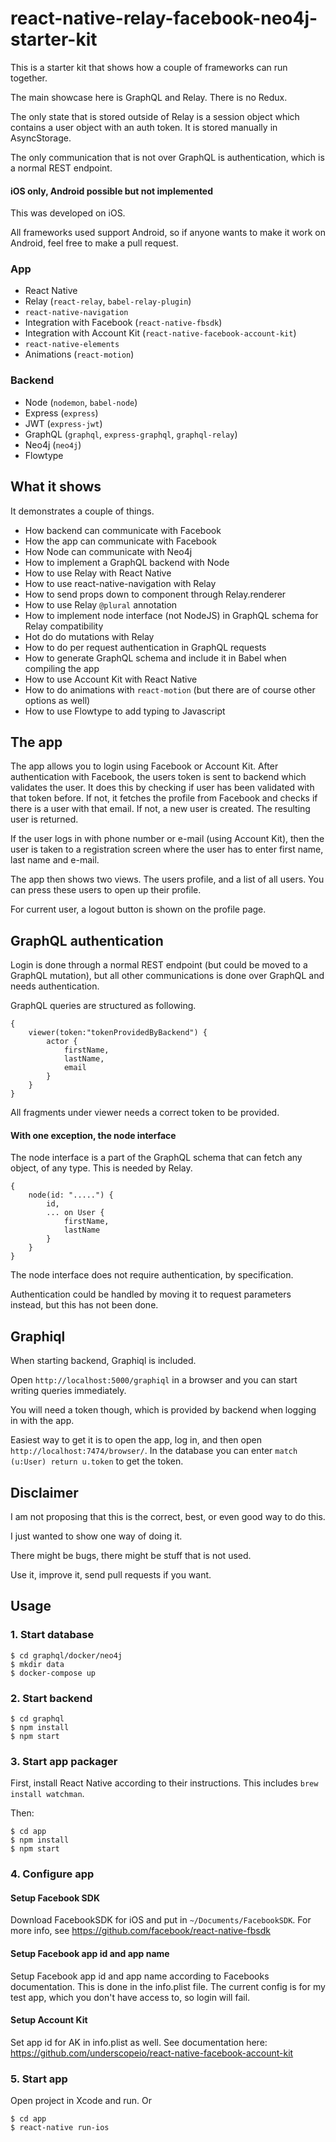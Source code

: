 # react-native-relay-facebook-neo4j-starter-kit

This is a starter kit that shows how a couple of frameworks can run together.

The main showcase here is GraphQL and Relay. There is no Redux.

The only state that is stored outside of Relay is a session object which contains a user object with an auth token. 
It is stored manually in AsyncStorage.

The only communication that is not over GraphQL is authentication, which is a normal REST endpoint.

#### iOS only, Android possible but not implemented

This was developed on iOS. 

All frameworks used support Android, so if anyone wants to make it work on Android, feel free to make a pull request.

### App
* React Native
* Relay (`react-relay`, `babel-relay-plugin`)
* `react-native-navigation`
* Integration with Facebook (`react-native-fbsdk`)
* Integration with Account Kit (`react-native-facebook-account-kit`)
* `react-native-elements`
* Animations (`react-motion`)

### Backend
* Node (`nodemon`, `babel-node`)
* Express (`express`)
* JWT (`express-jwt`)
* GraphQL (`graphql`, `express-graphql`, `graphql-relay`)
* Neo4j (`neo4j`)
* Flowtype

## What it shows

It demonstrates a couple of things.

* How backend can communicate with Facebook
* How the app can communicate with Facebook
* How Node can communicate with Neo4j
* How to implement a GraphQL backend with Node
* How to use Relay with React Native
* How to use react-native-navigation with Relay
* How to send props down to component through Relay.renderer
* How to use Relay `@plural` annotation
* How to implement node interface (not NodeJS) in GraphQL schema for Relay compatibility
* Hot do do mutations with Relay
* How to do per request authentication in GraphQL requests
* How to generate GraphQL schema and include it in Babel when compiling the app
* How to use Account Kit with React Native
* How to do animations with `react-motion` (but there are of course other options as well)
* How to use Flowtype to add typing to Javascript

## The app

The app allows you to login using Facebook or Account Kit.
After authentication with Facebook, the users token is sent to backend which
validates the user.
It does this by checking if user has been validated with that token before.
If not, it fetches the profile from Facebook and checks if there is a user with that email.
If not, a new user is created.
The resulting user is returned.

If the user logs in with phone number or e-mail (using Account Kit), then the user is taken to a registration
screen where the user has to enter first name, last name and e-mail.

The app then shows two views. The users profile, and a list of all users.
You can press these users to open up their profile.

For current user, a logout button is shown on the profile page.

## GraphQL authentication

Login is done through a normal REST endpoint (but could be moved to a GraphQL mutation),
but all other communications is done over GraphQL and needs authentication.

GraphQL queries are structured as following.

```
{
    viewer(token:"tokenProvidedByBackend") {
        actor {
            firstName,
            lastName,
            email
        }
    }
}
```

All fragments under viewer needs a correct token to be provided.

#### With one exception, the node interface

The node interface is a part of the GraphQL schema that can fetch any object, of any type.
This is needed by Relay.

```
{
    node(id: ".....") {
        id,
        ... on User {
            firstName,
            lastName
        }
    }
}
```

The node interface does not require authentication, by specification.

Authentication could be handled by moving it to request parameters instead, but this has not been done.

## Graphiql

When starting backend, Graphiql is included.

Open `http://localhost:5000/graphiql` in a browser and you can start writing queries immediately.

You will need a token though, which is provided by backend when logging in with the app.

Easiest way to get it is to open the app, log in, and then open `http://localhost:7474/browser/`.
In the database you can enter `match (u:User) return u.token` to get the token.


## Disclaimer

I am not proposing that this is the correct, best, or even good way to do this.

I just wanted to show one way of doing it.

There might be bugs, there might be stuff that is not used.

Use it, improve it, send pull requests if you want.

## Usage ##

### 1. Start database

```
$ cd graphql/docker/neo4j
$ mkdir data
$ docker-compose up
```

### 2. Start backend

```
$ cd graphql
$ npm install
$ npm start
```
### 3. Start app packager

First, install React Native according to their instructions.
This includes `brew install watchman`.

Then:
```
$ cd app
$ npm install
$ npm start
```

### 4. Configure app

#### Setup Facebook SDK

Download FacebookSDK for iOS and put in `~/Documents/FacebookSDK`.
For more info, see https://github.com/facebook/react-native-fbsdk

#### Setup Facebook app id and app name

Setup Facebook app id and app name according to Facebooks documentation.
This is done in the info.plist file.
The current config is for my test app, which you don't have access to, so login will fail.

#### Setup Account Kit

Set app id for AK in info.plist as well.
See documentation here: https://github.com/underscopeio/react-native-facebook-account-kit

### 5. Start app

Open project in Xcode and run.
Or
```
$ cd app
$ react-native run-ios
```
